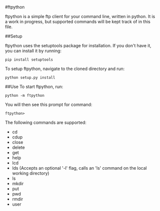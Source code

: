 #ftpython

ftpython is a simple ftp client for your command line, written in python. It is a work in progress, but supported commands will be kept track of in this file.

##Setup

ftpython uses the setuptools package for installation. If you don't have it, you can install it by running:

`pip install setuptools`

To setup ftpython, navigate to the cloned directory and run:

`python setup.py install`

##Use
To start ftpython, run:

`python -m ftpython`

You will then see this prompt for command:

`ftpython>`

The following commands are supported:
- cd
- cdup
- close
- delete
- get
- help
- lcd
- lds (Accepts an optional '-l' flag, calls an 'ls' command on the local working directory)
- ls
- mkdir
- put
- pwd
- rmdir
- user
